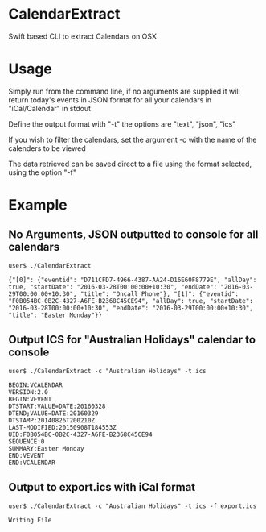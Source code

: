 # CalendarExtract
Swift based CLI to extract Calendars on OSX

# Usage
Simply run from the command line, if no arguments are supplied it will return today's events in JSON format for all your calendars in "iCal/Calendar" in stdout

Define the output format with "-t" the options are "text", "json", "ics"

If you wish to filter the calendars, set the argument -c with the name of the calenders to be viewed

The data retrieved can be saved direct to a file using the format selected, using the option "-f"

# Example
## No Arguments, JSON outputted to console for all calendars
  
    user$ ./CalendarExtract 
  
    {"[0]": {"eventid": "D711CFD7-4966-4387-AA24-D16E60F8779E", "allDay": true, "startDate": "2016-03-28T00:00:00+10:30", "endDate": "2016-03-29T00:00:00+10:30", "title": "Oncall Phone"}, "[1]": {"eventid": "F0B054BC-0B2C-4327-A6FE-B2368C45CE94", "allDay": true, "startDate": "2016-03-28T00:00:00+10:30", "endDate": "2016-03-29T00:00:00+10:30", "title": "Easter Monday"}}
  
## Output ICS for "Australian Holidays" calendar to console
    user$ ./CalendarExtract -c "Australian Holidays" -t ics
    
    BEGIN:VCALENDAR
    VERSION:2.0
    BEGIN:VEVENT
    DTSTART;VALUE=DATE:20160328
    DTEND;VALUE=DATE:20160329
    DTSTAMP:20140826T200210Z
    LAST-MODIFIED:20150908T184553Z
    UID:F0B054BC-0B2C-4327-A6FE-B2368C45CE94
    SEQUENCE:0
    SUMMARY:Easter Monday
    END:VEVENT
    END:VCALENDAR
## Output to export.ics with iCal format
    user$ ./CalendarExtract -c "Australian Holidays" -t ics -f export.ics
    
    Writing File

